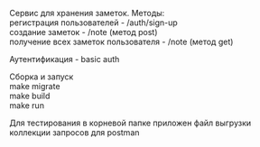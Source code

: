 Сервис для хранения заметок. Методы:  
  регистрация пользователей - /auth/sign-up  
  создание заметок - /note (метод post)  
  получение всех заметок пользователя - /note (метод get)  

Аутентификация - basic auth  

Сборка и запуск  
  make migrate  
  make build  
  make run  

Для тестирования в корневой папке приложен файл выгрузки коллекции запросов для postman


  

